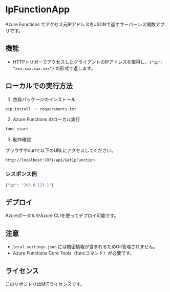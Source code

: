 # IpFunctionApp

Azure Functions でアクセス元IPアドレスをJSONで返すサーバーレス関数アプリです。

## 機能
- HTTPトリガーでアクセスしたクライアントのIPアドレスを取得し、`{"ip": "xxx.xxx.xxx.xxx"}` の形式で返します。

## ローカルでの実行方法

1. 依存パッケージのインストール

```bash
pip install -r requirements.txt
```

2. Azure Functions のローカル実行

```bash
func start
```

3. 動作確認

ブラウザやcurlで以下のURLにアクセスしてください。

```
http://localhost:7071/api/GetIpFunction
```

### レスポンス例
```json
{"ip": "203.0.113.1"}
```

## デプロイ
AzureポータルやAzure CLIを使ってデプロイ可能です。

## 注意
- `local.settings.json` には機密情報が含まれるためGit管理されません。
- Azure Functions Core Tools（funcコマンド）が必要です。

## ライセンス
このリポジトリはMITライセンスです。